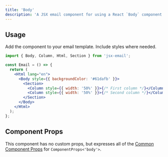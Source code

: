 ```yaml
---
title: 'Body'
description: 'A JSX email component for using a React `Body` component to wrap email content'
---
```


<!--@include: @/include/header.md-->

<!--@include: @/include/install.md-->

## Usage

Add the component to your email template. Include styles where needed.

```jsx
import { Body, Column, Html, Section } from 'jsx-email';

const Email = () => {
  return (
    <Html lang="en">
      <Body style={{ backgroundColor: '#61dafb' }}>
        <Section>
          <Column style={{ width: '50%' }}>{/* First column */}</Column>
          <Column style={{ width: '50%' }}>{/* Second column */}</Column>
        </Section>
      </Body>
    </Html>
  );
};
```

## Component Props

This component has no custom props, but expresses all of the [Common Component Props](https://react.dev/reference/react-dom/components/common) for `ComponentProps<'body'>`.
